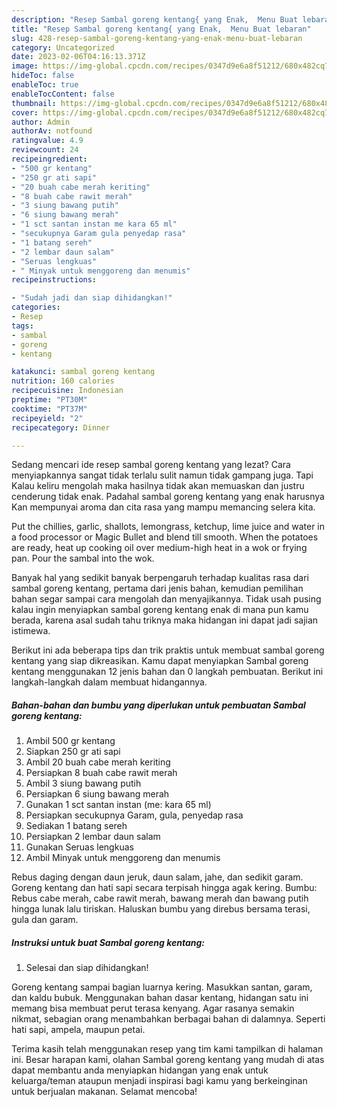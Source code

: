 ```yaml
---
description: "Resep Sambal goreng kentang{ yang Enak,  Menu Buat lebaran"
title: "Resep Sambal goreng kentang{ yang Enak,  Menu Buat lebaran"
slug: 428-resep-sambal-goreng-kentang-yang-enak-menu-buat-lebaran
category: Uncategorized
date: 2023-02-06T04:16:13.371Z
image: https://img-global.cpcdn.com/recipes/0347d9e6a8f51212/680x482cq70/sambal-goreng-kentang-foto-resep-utama.jpg
hideToc: false
enableToc: true
enableTocContent: false
thumbnail: https://img-global.cpcdn.com/recipes/0347d9e6a8f51212/680x482cq70/sambal-goreng-kentang-foto-resep-utama.jpg
cover: https://img-global.cpcdn.com/recipes/0347d9e6a8f51212/680x482cq70/sambal-goreng-kentang-foto-resep-utama.jpg
author: Admin
authorAv: notfound
ratingvalue: 4.9
reviewcount: 24
recipeingredient:
- "500 gr kentang"
- "250 gr ati sapi"
- "20 buah cabe merah keriting"
- "8 buah cabe rawit merah"
- "3 siung bawang putih"
- "6 siung bawang merah"
- "1 sct santan instan me kara 65 ml"
- "secukupnya Garam gula penyedap rasa"
- "1 batang sereh"
- "2 lembar daun salam"
- "Seruas lengkuas"
- " Minyak untuk menggoreng dan menumis"
recipeinstructions:

- "Sudah jadi dan siap dihidangkan!"
categories:
- Resep
tags:
- sambal
- goreng
- kentang

katakunci: sambal goreng kentang 
nutrition: 160 calories
recipecuisine: Indonesian
preptime: "PT30M"
cooktime: "PT37M"
recipeyield: "2"
recipecategory: Dinner

---
```



Sedang mencari ide resep sambal goreng kentang yang lezat? Cara menyiapkannya sangat tidak terlalu sulit namun tidak gampang juga. Tapi Kalau keliru mengolah maka hasilnya tidak akan memuaskan dan justru cenderung tidak enak. Padahal sambal goreng kentang yang enak harusnya Kan mempunyai aroma dan cita rasa yang mampu memancing selera kita.


Put the chillies, garlic, shallots, lemongrass, ketchup, lime juice and water in a food processor or Magic Bullet and blend till smooth. When the potatoes are ready, heat up cooking oil over medium-high heat in a wok or frying pan. Pour the sambal into the wok.

Banyak hal yang sedikit banyak berpengaruh terhadap kualitas rasa dari sambal goreng kentang, pertama dari jenis bahan, kemudian pemilihan bahan segar sampai cara mengolah dan menyajikannya. Tidak usah pusing kalau ingin menyiapkan sambal goreng kentang enak di mana pun kamu berada, karena asal sudah tahu triknya maka hidangan ini dapat jadi sajian istimewa.


Berikut ini ada beberapa tips dan trik praktis untuk membuat sambal goreng kentang yang siap dikreasikan. Kamu dapat menyiapkan Sambal goreng kentang menggunakan 12 jenis bahan dan 0 langkah pembuatan. Berikut ini langkah-langkah dalam membuat hidangannya.

<!--inarticleads1-->

##### Bahan-bahan dan bumbu yang diperlukan untuk pembuatan Sambal goreng kentang:

1. Ambil 500 gr kentang
1. Siapkan 250 gr ati sapi
1. Ambil 20 buah cabe merah keriting
1. Persiapkan 8 buah cabe rawit merah
1. Ambil 3 siung bawang putih
1. Persiapkan 6 siung bawang merah
1. Gunakan 1 sct santan instan (me: kara 65 ml)
1. Persiapkan secukupnya Garam, gula, penyedap rasa
1. Sediakan 1 batang sereh
1. Persiapkan 2 lembar daun salam
1. Gunakan Seruas lengkuas
1. Ambil  Minyak untuk menggoreng dan menumis


Rebus daging dengan daun jeruk, daun salam, jahe, dan sedikit garam. Goreng kentang dan hati sapi secara terpisah hingga agak kering. Bumbu: Rebus cabe merah, cabe rawit merah, bawang merah dan bawang putih hingga lunak lalu tiriskan. Haluskan bumbu yang direbus bersama terasi, gula dan garam. 

<!--inarticleads2-->

##### Instruksi untuk buat Sambal goreng kentang:


1. Selesai dan siap dihidangkan!

Goreng kentang sampai bagian luarnya kering. Masukkan santan, garam, dan kaldu bubuk. Menggunakan bahan dasar kentang, hidangan satu ini memang bisa membuat perut terasa kenyang. Agar rasanya semakin nikmat, sebagian orang menambahkan berbagai bahan di dalamnya. Seperti hati sapi, ampela, maupun petai. 

Terima kasih telah menggunakan resep yang tim kami tampilkan di halaman ini. Besar harapan kami, olahan Sambal goreng kentang yang mudah di atas dapat membantu anda menyiapkan hidangan yang enak untuk keluarga/teman ataupun menjadi inspirasi bagi kamu yang berkeinginan untuk berjualan makanan. Selamat mencoba!
